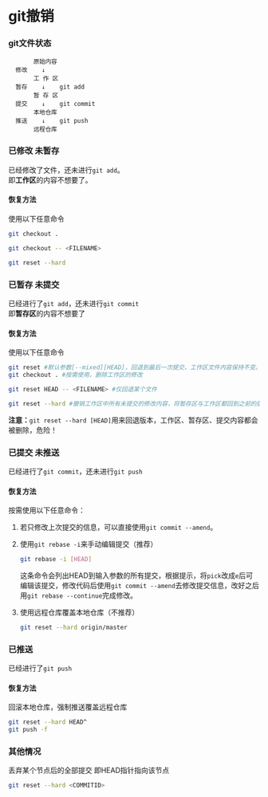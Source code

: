 # git撤销
### git文件状态
```
       原始内容
  修改    ↓   
       工 作 区
  暂存    ↓    git add
       暂 存 区
  提交    ↓    git commit
       本地仓库
  推送    ↓    git push
       远程仓库
```
### 已修改 未暂存
已经修改了文件，还未进行``git add``。  
即**工作区**的内容不想要了。
#### 恢复方法
使用以下任意命令
```bash
git checkout .
```
```bash
git checkout -- <FILENAME>
```
```bash
git reset --hard
```
### 已暂存 未提交
已经进行了``git add``，还未进行``git commit``  
即**暂存区**的内容不想要了
#### 恢复方法
使用以下任意命令
```bash
git reset #默认参数[--mixed][HEAD]，回退到最后一次提交，工作区文件内容保持不变。
git checkout . #按需使用，删除工作区的修改
```
```bash
git reset HEAD -- <FILENAME> #仅回退某个文件
```
```bash
git reset --hard #撤销工作区中所有未提交的修改内容，将暂存区与工作区都回到之前的版本
```
**注意：**``git reset --hard [HEAD]``用来回退版本，工作区、暂存区、提交内容都会被删除，危险！
### 已提交 未推送
已经进行了``git commit``，还未进行``git push``  
#### 恢复方法
按需使用以下任意命令：
1. 若只修改上次提交的信息，可以直接使用``git commit --amend``。

2. 使用``git rebase -i``来手动编辑提交（推荐）  
    ```bash
    git rebase -i [HEAD]
    ```
    这条命令会列出HEAD到输入参数的所有提交，根据提示，将``pick``改成``e``后可编辑该提交，修改代码后使用``git commit --amend``去修改提交信息，改好之后用``git rebase --continue``完成修改。  
   


3. 使用远程仓库覆盖本地仓库（不推荐）
    ```bash
    git reset --hard origin/master
    ```
### 已推送
已经进行了``git push``
#### 恢复方法
回滚本地仓库，强制推送覆盖远程仓库
```bash
git reset --hard HEAD^
git push -f
```
### 其他情况
丢弃某个节点后的全部提交
即HEAD指针指向该节点
```bash
git reset --hard <COMMITID>
```